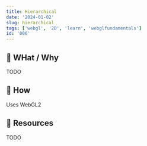 ```yaml
---
title: Hierarchical
date: '2024-01-02'
slug: hierarchical
tags: ['webgl', '2D', 'learn', 'webglfundamentals']
id: '006'
---
```


## 🚧 WHat / Why

TODO

## 🚧 How

Uses WebGL2

## 🚧 Resources

TODO
